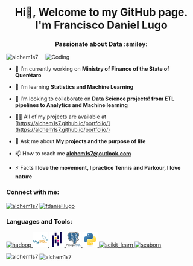 <h1 align="center">Hi👋, Welcome to my GitHub page. I'm Francisco Daniel Lugo</h1>
<h3 align="center">Passionate about Data :smiley:</h3>
<img align="right" alt="Coding" width="400" src="https://c.tenor.com/2uyENRmiUt0AAAAC/coding.gif">
<p align="left"> <img src="https://komarev.com/ghpvc/?username=alchem1s7&label=Profile%20views&color=0e75b6&style=flat" alt="alchem1s7" /> </p>

- 🔭 I’m currently working on **Ministry of Finance of the State of Querétaro**

- 🌱 I’m learning **Statistics and Machine Learning**

- 👯 I’m looking to collaborate on **Data Science projects! from ETL pipelines to Analytics and Machine learning**

- 👨‍💻 All of my projects are available at [https://alchem1s7.github.io/portfolio/](https://alchem1s7.github.io/portfolio/)

- 💬 Ask me about **My projects and the purpose of life**

- 📫 How to reach me **alchem1s7@outlook.com**

- ⚡ Facts **I love the movement, I practice Tennis and Parkour, I love nature**

<h3 align="left">Connect with me:</h3>
<p align="left">
  <a href="https://linkedin.com/in/alchem1s7" target="blank"><img align="center" src="https://raw.githubusercontent.com/rahuldkjain/github-profile-readme-generator/master/src/images/icons/Social/linked-in-alt.svg" alt="alchem1s7" height="30" width="40" /></a>
  <a href="https://instagram.com/fdaniel.lugo" target="blank"><img align="center" src="https://raw.githubusercontent.com/rahuldkjain/github-profile-readme-generator/master/src/images/icons/Social/instagram.svg" alt="fdaniel.lugo" height="30" width="40" /></a>
</p>

<h3 align="left">Languages and Tools:</h3>
<p align="left">
  <a href="https://hadoop.apache.org/" target="_blank" rel="noreferrer"> <img src="https://www.vectorlogo.zone/logos/apache_hadoop/apache_hadoop-icon.svg" alt="hadoop" width="40" height="40"/> </a>
  <a href="https://www.mysql.com/" target="_blank" rel="noreferrer"> <img src="https://raw.githubusercontent.com/devicons/devicon/master/icons/mysql/mysql-original-wordmark.svg" alt="mysql" width="40" height="40"/> </a>
  <a href="https://pandas.pydata.org/" target="_blank" rel="noreferrer"> <img src="https://raw.githubusercontent.com/devicons/devicon/2ae2a900d2f041da66e950e4d48052658d850630/icons/pandas/pandas-original.svg" alt="pandas" width="40" height="40"/> </a>
  <a href="https://www.postgresql.org" target="_blank" rel="noreferrer"> <img src="https://raw.githubusercontent.com/devicons/devicon/master/icons/postgresql/postgresql-original-wordmark.svg" alt="postgresql" width="40" height="40"/> </a>
  <a href="https://www.python.org" target="_blank" rel="noreferrer"> <img src="https://raw.githubusercontent.com/devicons/devicon/master/icons/python/python-original.svg" alt="python" width="40" height="40"/> </a>
  <a href="https://scikit-learn.org/" target="_blank" rel="noreferrer"> <img src="https://upload.wikimedia.org/wikipedia/commons/0/05/Scikit_learn_logo_small.svg" alt="scikit_learn" width="40" height="40"/> </a>
  <a href="https://seaborn.pydata.org/" target="_blank" rel="noreferrer"> <img src="https://seaborn.pydata.org/_images/logo-mark-lightbg.svg" alt="seaborn" width="40" height="40"/> </a>
</p>

<p><img align="left" src="https://github-readme-stats.vercel.app/api/top-langs?username=alchem1s7&show_icons=true&locale=en&layout=compact" alt="alchem1s7" /></p>

<p>&nbsp;<img align="center" src="https://github-readme-stats.vercel.app/api?username=alchem1s7&show_icons=true&locale=en" alt="alchem1s7" /></p>
